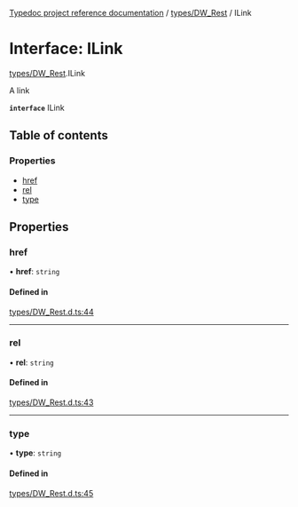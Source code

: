 [Typedoc project reference documentation](../README.md) / [types/DW_Rest](../modules/types_dw_rest.md) / ILink

# Interface: ILink

[types/DW_Rest](../modules/types_dw_rest.md).ILink

A link

**`interface`** ILink

## Table of contents

### Properties

- [href](types_dw_rest.ilink.md#href)
- [rel](types_dw_rest.ilink.md#rel)
- [type](types_dw_rest.ilink.md#type)

## Properties

### href

• **href**: `string`

#### Defined in

[types/DW_Rest.d.ts:44](https://github.com/DocuWare/REST-Sample-TS/blob/beb3ada/src/types/DW_Rest.d.ts#L44)

___

### rel

• **rel**: `string`

#### Defined in

[types/DW_Rest.d.ts:43](https://github.com/DocuWare/REST-Sample-TS/blob/beb3ada/src/types/DW_Rest.d.ts#L43)

___

### type

• **type**: `string`

#### Defined in

[types/DW_Rest.d.ts:45](https://github.com/DocuWare/REST-Sample-TS/blob/beb3ada/src/types/DW_Rest.d.ts#L45)
